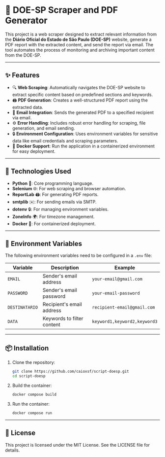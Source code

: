 # 📰 DOE-SP Scraper and PDF Generator

This project is a web scraper designed to extract relevant information from the **Diário Oficial do Estado de São Paulo (DOE-SP)** website, generate a PDF report with the extracted content, and send the report via email. The tool automates the process of monitoring and archiving important content from the DOE-SP.

---

## ✨ Features

- 🔍 **Web Scraping**: Automatically navigates the DOE-SP website to extract specific content based on predefined sections and keywords.
- 🖨️ **PDF Generation**: Creates a well-structured PDF report using the extracted data.
- 📧 **Email Integration**: Sends the generated PDF to a specified recipient via email.
- ⚙️ **Error Handling**: Includes robust error handling for scraping, file generation, and email sending.
- 🔒 **Environment Configuration**: Uses environment variables for sensitive data like email credentials and scraping parameters.
- 🐳 **Docker Support**: Run the application in a containerized environment for easy deployment.


---

## 🚀 Technologies Used

- **Python** 🐍: Core programming language.
- **Selenium** 🌐: For web scraping and browser automation.
- **ReportLab** 🖨️: For generating PDF reports.
- **smtplib** ✉️: For sending emails via SMTP.
- **dotenv** 🔒: For managing environment variables.
- **ZoneInfo** 🌍: For timezone management.
- **Docker** 🐳: For containerized deployment.

---

## 🔑 Environment Variables

The following environment variables need to be configured in a `.env` file:

| **Variable**   | **Description**                     | **Example**                |
|----------------|-------------------------------------|----------------------------|
| `EMAIL`        | Sender's email address             | `your-email@gmail.com`     |
| `PASSWORD`     | Sender's email password            | `your-email-password`      |
| `DESTINATARIO` | Recipient's email address          | `recipient-email@gmail.com`|
| `DATA`         | Keywords to filter content         | `keyword1,keyword2,keyword3`|


---

## 📦 Installation

1. Clone the repository:
   ```bash
   git clone https://github.com/caioxsf/script-doesp.git
   cd script-doesp
2. Build the container:
   ```bash
   docker compose build
3. Run the container:
    ```bash
   docker compose run
---

## 📜 License
This project is licensed under the MIT License. See the LICENSE file for details.
